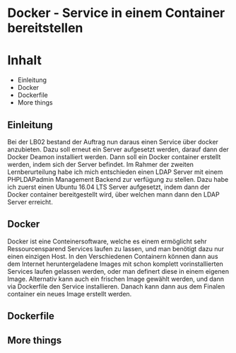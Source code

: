 # Docker - Service in einem Container bereitstellen

# Inhalt
- Einleitung
- Docker
- Dockerfile
- More things

## Einleitung
Bei der LB02 bestand der Auftrag nun daraus einen Service über docker anzubieten. Dazu soll erneut ein Server aufgesetzt werden, darauf dann der Docker Deamon installiert werden. Dann soll ein Docker container erstellt werden, indem sich der Server befindet. Im Rahmer der zweiten Lernberurteilung habe ich mich entschieden einen LDAP Server mit einem PHPLDAPadmin Management Backend zur verfügung zu stellen. Dazu habe ich zuerst einen Ubuntu 16.04 LTS Server aufgesetzt, indem dann der Docker container bereitgestellt wird, über welchen mann dann den LDAP Server erreicht.

## Docker
Docker ist eine Conteinersoftware, welche es einem ermöglicht sehr Ressourcensparend Services laufen zu lassen, und man benötigt dazu nur einen einzigen Host. In den Verschiedenen Containern können dann aus dem Internet heruntergeladene Images mit schon komplett vorinstallierten Services laufen gelassen werden, oder man definert diese in einem eigenen Image. Alternativ kann auch ein frischen Image gewählt werden, und dann via Dockerfile den Service installieren. Danach kann dann aus dem Finalen container ein neues Image erstellt werden.

## Dockerfile

## More things